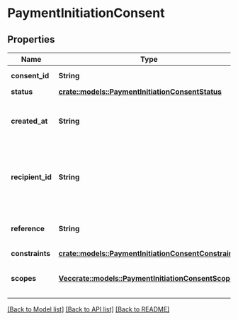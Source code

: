 # PaymentInitiationConsent

## Properties

Name | Type | Description | Notes
------------ | ------------- | ------------- | -------------
**consent_id** | **String** | The consent ID. | 
**status** | [**crate::models::PaymentInitiationConsentStatus**](PaymentInitiationConsentStatus.md) |  | 
**created_at** | **String** | Consent creation timestamp, in [ISO 8601](https://wikipedia.org/wiki/ISO_8601) format. | 
**recipient_id** | **String** | The ID of the recipient the payment consent is for. | 
**reference** | **String** | A reference for the payment consent. | 
**constraints** | [**crate::models::PaymentInitiationConsentConstraints**](PaymentInitiationConsentConstraints.md) |  | 
**scopes** | [**Vec<crate::models::PaymentInitiationConsentScope>**](PaymentInitiationConsentScope.md) | An array of payment consent scopes. | 

[[Back to Model list]](../README.md#documentation-for-models) [[Back to API list]](../README.md#documentation-for-api-endpoints) [[Back to README]](../README.md)


